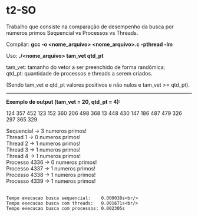# t2-SO


Trabalho que consiste na comparação de desempenho da busca por números primos Sequencial vs Processos vs Threads.

Compilar:
	<b>gcc -o <nome_arquivo> <nome_arquivo>.c -pthread -lm</b>
	
Uso:
	<b>./<nome_arquivo> tam_vet qtd_pt</b><br/>

tam_vet: tamanho do vetor a ser preenchido de forma randômica;<br/>
qtd_pt: quantidade de processos e threads a serem criados.</br>

(Sendo tam_vet e qtd_pt  valores positivos e não nulos e tam_vet >= qtd_pt).

-----------------------------------------------------------------
<b>Exemplo de output (tam_vet = 20, qtd_pt = 4):</b><br/>

124 357 452 123 152 360 206 498 368 13 448 430 147 186 487 479 326 297 365 329<br/>

Sequencial -> 3 numeros primos!<br/>
Thread 1 -> 0 numeros primos!<br/>
Thread 2 -> 1 numeros primos!<br/>
Thread 3 -> 1 numeros primos!<br/>
Thread 4 -> 1 numeros primos!<br/>
Processo 4336 -> 0 numeros primos!<br/>
Processo 4337 -> 1 numeros primos!<br/>
Processo 4338 -> 1 numeros primos!<br/>
Processo 4339 -> 1 numeros primos!<br/><br/>

	Tempo execucao busca sequencial:    0.000038s<br/>
	Tempo execucao busca com threads:   0.001671s<br/>
	Tempo execucao busca com processos: 0.002305s
